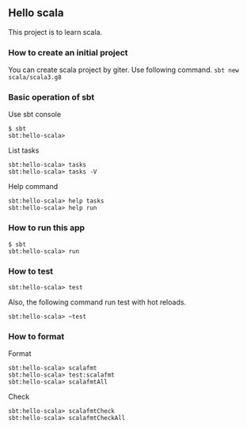 ## Hello scala

This project is to learn scala.

### How to create an initial project

You can create scala project by giter.
Use following command.
`sbt new scala/scala3.g8`

### Basic operation of sbt

Use sbt console
```
$ sbt
sbt:hello-scala> 
```

List tasks
```
sbt:hello-scala> tasks
sbt:hello-scala> tasks -V
```

Help command
```
sbt:hello-scala> help tasks
sbt:hello-scala> help run
```


### How to run this app

```
$ sbt
sbt:hello-scala> run
```

### How to test

```
sbt:hello-scala> test
```
Also, the following command run test with hot reloads.
```
sbt:hello-scala> ~test
```

### How to format

Format
```
sbt:hello-scala> scalafmt
sbt:hello-scala> test:scalafmt
sbt:hello-scala> scalafmtAll
```

Check
```
sbt:hello-scala> scalafmtCheck
sbt:hello-scala> scalafmtCheckAll
```

